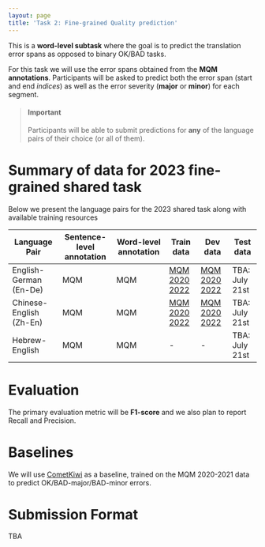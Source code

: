 ```yaml
---
layout: page
title: 'Task 2: Fine-grained Quality prediction'
---
```


 This is a **word-level subtask** where the goal is to predict the translation error spans as opposed to binary OK/BAD tasks. 

 For this task we will use the error spans obtained from the **MQM annotations**. Participants will be asked to predict both the error span (start and end *indices*) as well as the error severity (**major** or **minor**) for each segment. 

 
> #### **Important**
> Participants will be able to submit predictions for **any** of the language pairs of their choice (or all of them). 

# Summary of data for 2023 fine-grained shared task

Below we present the language pairs for the 2023 shared task along with available training resources


| Language Pair | Sentence-level annotation| Word-level annotation | Train data  | Dev data | Test data  |
|--------------------------|----------------------|-----------------------|---------------------------|-------------------|--------------------|
| English-German (En-De)   | MQM                  |  MQM            | [MQM 2020 2022](https://github.com/google/wmt-mqm-human-evaluation)  | [MQM 2020 2022](https://github.com/google/wmt-mqm-human-evaluation)            | TBA: July 21st                  |
| Chinese-English (Zh-En)  | MQM                  |  MQM            | [MQM 2020 2022](https://github.com/google/wmt-mqm-human-evaluation) | [MQM 2020 2022](https://github.com/google/wmt-mqm-human-evaluation)             | TBA: July 21st                  |
| Hebrew-English           | MQM                  |  MQM            | - | -               | TBA: July 21st                  |


# Evaluation

The primary evaluation metric will be **F1-score** and we also plan to report Recall and Precision. 



# Baselines

We will use [CometKiwi](https://github.com/Unbabel/COMET/tree/master/comet/models/multitask) as a baseline, trained on the MQM 2020-2021 data to predict OK/BAD-major/BAD-minor errors.


# Submission Format

TBA